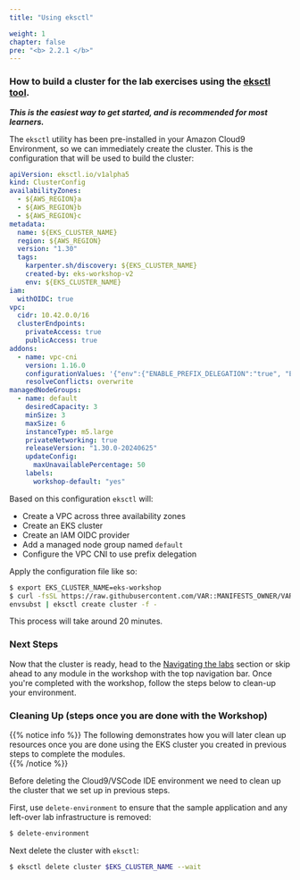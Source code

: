 ```yaml
---
title: "Using eksctl"

weight: 1
chapter: false
pre: "<b> 2.2.1 </b>"
---
```


### How to build a cluster for the lab exercises using the [eksctl tool](https://eksctl.io/). 

**_This is the easiest way to get started, and is recommended for most learners._**

The `eksctl` utility has been pre-installed in your Amazon Cloud9 Environment, so we can immediately create the cluster. This is the configuration that will be used to build the cluster:

```yaml
apiVersion: eksctl.io/v1alpha5
kind: ClusterConfig
availabilityZones:
  - ${AWS_REGION}a
  - ${AWS_REGION}b
  - ${AWS_REGION}c
metadata:
  name: ${EKS_CLUSTER_NAME}
  region: ${AWS_REGION}
  version: "1.30"
  tags:
    karpenter.sh/discovery: ${EKS_CLUSTER_NAME}
    created-by: eks-workshop-v2
    env: ${EKS_CLUSTER_NAME}
iam:
  withOIDC: true
vpc:
  cidr: 10.42.0.0/16
  clusterEndpoints:
    privateAccess: true
    publicAccess: true
addons:
  - name: vpc-cni
    version: 1.16.0
    configurationValues: '{"env":{"ENABLE_PREFIX_DELEGATION":"true", "ENABLE_POD_ENI":"true", "POD_SECURITY_GROUP_ENFORCING_MODE":"standard"},"enableNetworkPolicy": "true", "nodeAgent": {"enablePolicyEventLogs": "true"}}'
    resolveConflicts: overwrite
managedNodeGroups:
  - name: default
    desiredCapacity: 3
    minSize: 3
    maxSize: 6
    instanceType: m5.large
    privateNetworking: true
    releaseVersion: "1.30.0-20240625"
    updateConfig:
      maxUnavailablePercentage: 50
    labels:
      workshop-default: "yes"
```

Based on this configuration `eksctl` will:

- Create a VPC across three availability zones
- Create an EKS cluster
- Create an IAM OIDC provider
- Add a managed node group named `default`
- Configure the VPC CNI to use prefix delegation

Apply the configuration file like so:

```bash
$ export EKS_CLUSTER_NAME=eks-workshop
$ curl -fsSL https://raw.githubusercontent.com/VAR::MANIFESTS_OWNER/VAR::MANIFESTS_REPOSITORY/VAR::MANIFESTS_REF/cluster/eksctl/cluster.yaml | \
envsubst | eksctl create cluster -f -
```

This process will take around 20 minutes.

### Next Steps

Now that the cluster is ready, head to the [Navigating the labs](/docs/introduction/navigating-labs) section or skip ahead to any module in the workshop with the top navigation bar. Once you're completed with the workshop, follow the steps below to clean-up your environment.

### Cleaning Up (steps once you are done with the Workshop)

{{% notice info %}}
The following demonstrates how you will later clean up resources once you are done using the EKS cluster you created in previous steps to complete the modules.  
{{% /notice %}}

Before deleting the Cloud9/VSCode IDE environment we need to clean up the cluster that we set up in previous steps.

First, use `delete-environment` to ensure that the sample application and any left-over lab infrastructure is removed:

```bash
$ delete-environment
```

Next delete the cluster with `eksctl`:

```bash
$ eksctl delete cluster $EKS_CLUSTER_NAME --wait
```
